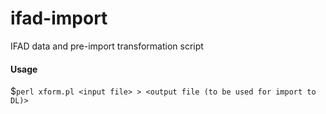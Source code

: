 # ifad-import
IFAD data and pre-import transformation script

#### Usage
$`perl xform.pl <input file> > <output file (to be used for import to DL)>`
